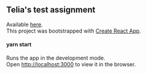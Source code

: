 
## Telia's test assignment

Available [here](https://dizotoff.github.io/Reactjs-menu-assignment-/index.html).<br>
This project was bootstrapped with [Create React App](https://github.com/facebook/create-react-app).

#### yarn start

Runs the app in the development mode.<br>
Open [http://localhost:3000](http://localhost:3000) to view it in the browser.

